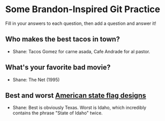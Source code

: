 # Some Brandon-Inspired Git Practice
Fill in your answers to each question, then  add a question and answer it!

## Who makes the best tacos in town?
* Shane: Tacos Gomez for carne asada, Cafe Andrade for al pastor.

## What's your favorite bad movie?
* Shane: The Net (1995)

## Best and worst [American state flag designs](https://en.wikipedia.org/wiki/Flags_of_the_U.S._states_and_territories)
* Shane: Best is obviously Texas. Worst is Idaho, which incredibly contains the phrase "State of Idaho" twice.
